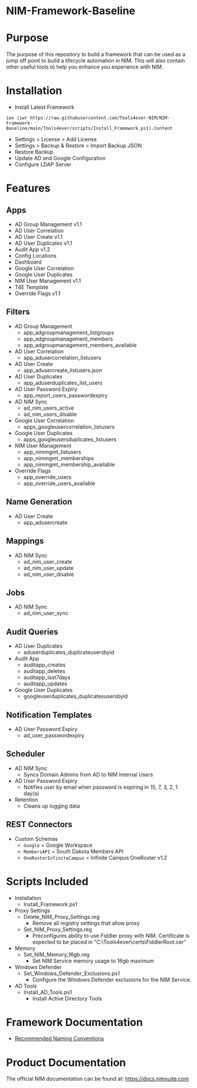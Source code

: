 # NIM-Framework-Baseline

# Purpose
The purpose of this repository to build a framework that can be used as a jump off point to build a lifecycle automation in NIM. This will also contain other useful tools to help you enhance you experience with NIM.

# Installation
- Install Latest Framework


`
	iex (iwr https://raw.githubusercontent.com/Tools4ever-NIM/NIM-Framework-Baseline/main/Tools4ever/scripts/Install_Framework.ps1).Content
`

- Settings > License > Add License
- Settings > Backup & Restore > Import Backup JSON
- Restore Backup
- Update AD and Google Configuration
- Configure LDAP Server

# Features 

## Apps
- AD Group Management v1.1
- AD User Correlation
- AD User Create v1.1
- AD User Duplicates v1.1
- Audit App v1.2
- Config Locations
- Dashboard
- Google User Correlation
- Google User Duplicates
- NIM User Management v1.1
- T4E Template
- Override Flags v1.1

## Filters
- AD Group Management
    - app_adgroupmanagement_listgroups
	- app_adgroupmanagement_members
	- app_adgroupmanagement_members_available
- AD User Correlation
    - app_adusercorrelation_listusers
- AD User Create
    - app_adusercreate_listusers.json
- AD User Duplicates
    - app_aduserduplicates_list_users
- AD User Password Expiry
    - app_report_users_passwordexpiry
- AD NIM Sync
    - ad_nim_users_active
    - ad_nim_users_disable
- Google User Correlation
    - apps_googleusercorrelation_listusers
- Google User Duplicates
    - apps_googleusersduplicates_listusers
- NIM User Management
    - app_nimmgmt_listusers
    - app_nimmgmt_memberships
    - app_nimmgmt_membership_available
- Override Flags
	- app_override_users
	- app_override_users_available

## Name Generation
- AD User Create
    - app_adusercreate

## Mappings
- AD NIM Sync
    - ad_nim_user_create
    - ad_nim_user_update
    - ad_nim_user_disable

## Jobs
- AD NIM Sync
    - ad_nim_user_sync

## Audit Queries
- AD User Duplicates
    - aduserduplicates_duplicateusersbyid
- Audit App
    - auditapp_creates
    - auditapp_deletes
    - auditapp_last7days
    - auditapp_updates
- Google User Duplicates
    - googleuserduplicates_duplicatesusersbyid 

## Notification Templates
- AD User Password Expiry
	- ad_user_passwordexpiry

## Scheduler
- AD NIM Sync
	- Syncs Domain Admins from AD to NIM Internal Users
- AD User Password Expiry
	- Notifies user by email when password is expiring in 15, 7, 3, 2, 1 day(s)
- Retention
	- Cleans up logging data
    
## REST Connectors
- Custom Schemas
    - ```Google``` = Google Workspace
    - ```MembersAPI``` = South Dakota Members API
    - ```OneRosterInfiniteCampus``` = Infinite Campus OneRoster v1.2

# Scripts Included
- Installation
    - Install_Framework.ps1
- Proxy Settings
    - Delete_NIM_Proxy_Settings.reg
	    - Remove all registry settings that allow proxy
	- Set_NIM_Proxy_Settings.reg
	    - Preconfigures ability to use Fiddler proxy with NIM. Certificate is expected to be placed in "C:\\Tools4ever\certs\FiddlerRoot.cer"
- Memory
    - Set_NIM_Memory_16gb.reg
	    - Set NIM Service memory usage to 16gb maximum
- Windows Defender
    - Set_Windows_Defender_Exclusions.ps1
	    - Configure the Windows Defender exclusions for the NIM Service.
- AD Tools
    - Install_AD_Tools.ps1
        - Install Active Directory Tools
		

# Framework Documentation
- [Recommended Naming Conventions](Tools4ever/docs/NamingConventions.md)

# Product Documentation
The official NIM documentation can be found at: https://docs.nimsuite.com
